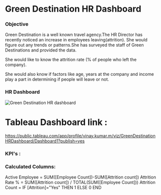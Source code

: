 
# Green Destination HR Dashboard

### Objective

Green Destination is a well known travel agency.The HR Director has recently noticed an increase in employees leaving(attrition). She would figure out any trends or patterns.She has surveyed the staff of Green Destinations and provided the data. 

She would like to know the attrition rate (% of people who left the company).

She would also know if factors like age, years at the company and income play a part in determining if people will leave or not.

### HR Dashboard

<div align="left">
</div>

![Green Destination HR dashboard](https://github.com/VINAYDA11061/Green-Destination-Project/assets/125648329/43d70b58-e6b1-4ec5-bee1-721f0933fb36)


# Tableau Dashboard link : 

https://public.tableau.com/app/profile/vinay.kumar.m/viz/GreenDestinationHRDashboard/Dashboard1?publish=yes 



### KPI's :
### Calculated Columns:
Active Employee = SUM([Employee Count])-SUM([Attrition  count])
Attrition Rate % = SUM([Attrition  count]) / TOTAL(SUM([Employee Count]))
Attrition Count =  IF [Attrition]="Yes" THEN 1 ELSE 0 END

